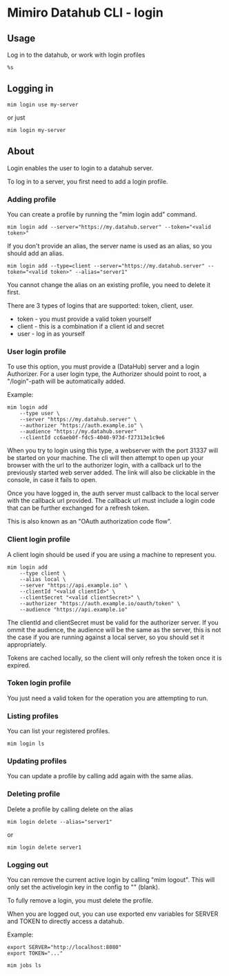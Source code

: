 # Mimiro Datahub CLI - login

## Usage

Log in to the datahub, or work with login profiles
```
%s
```

## Logging in

```
mim login use my-server
```
or just
```
mim login my-server
```

## About

Login enables the user to login to a datahub server.

To log in to a server, you first need to add a login profile.

### Adding profile

You can create a profile by running the "mim login add" command.

```
mim login add --server="https://my.datahub.server" --token="<valid token>"
```

If you don't provide an alias, the server name is used as an alias, so you should
add an alias.

```
mim login add --type=client --server="https://my.datahub.server" --token="<valid token>" --alias="server1"
```

You cannot change the alias on an existing profile, you need to delete it first.

There are 3 types of logins that are supported: token, client, user.

 * token - you must provide a valid token yourself
 * client - this is a combination if a client id and secret
 * user - log in as yourself

### User login profile

To use this option, you must provide a (DataHub) server and a login Authorizer.
For a user login type, the Authorizer should point to root, a "/login"-path will be automatically added.

Example:
```
mim login add 
    --type user \
    --server "https://my.datahub.server" \
    --authorizer "https://auth.example.io" \
    --audience "https://my.datahub.server"
    --clientId cc6aeb0f-fdc5-4040-973d-f27313e1c9e6

```

When you try to login using this type, a webserver with the port 31337 will be started on your machine.
The cli will then attempt to open up your browser with the url to the authorizer login, with a callback 
url to the previously started web server added. The link will also be clickable in the console, in case it fails
to open.

Once you have logged in, the auth server must callback to the local server with the callback url provided. 
The callback url must include a login code that can be further exchanged for a refresh token.

This is also known as an "OAuth authorization code flow".

### Client login profile

A client login should be used if you are using a machine to represent you.

```
mim login add 
    --type client \
    --alias local \
    --server "https://api.example.io" \
    --clientId "<valid clientId>" \
    --clientSecret "<valid clientSecret>" \
    --authorizer "https://auth.example.io/oauth/token" \
    --audience "https://api.example.io"
```

The clientId and clientSecret must be valid for the authorizer server. If you ommit the audience, the audience will be
the same as the server, this is not the case if you are running against a local server, so you should set it appropriately.

Tokens are cached locally, so the client will only refresh the token once it is expired.

### Token login profile

You just need a valid token for the operation you are attempting to run.

### Listing profiles

You can list your registered profiles.

```
mim login ls
```

### Updating profiles

You can update a profile by calling add again with the same alias.

### Deleting profile

Delete a profile by calling delete on the alias

```
mim login delete --alias="server1"
```
or
```
mim login delete server1
```

### Logging out

You can remove the current active login by calling "mim logout".
This will only set the activelogin key in the config to "" (blank).

To fully remove a login, you must delete the profile.

When you are logged out, you can use exported env variables for SERVER and TOKEN
to directly access a datahub.

Example:

```
export SERVER="http://localhost:8080"
export TOKEN="..."

mim jobs ls
```